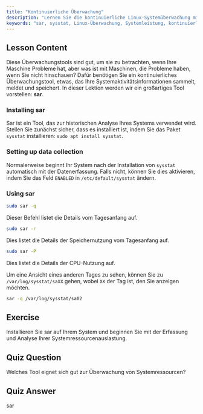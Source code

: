 ```yaml
---
title: "Kontinuierliche Überwachung"
description: "Lernen Sie die kontinuierliche Linux-Systemüberwachung mit sar. Verstehen Sie die Installation, Datenerfassung und wie Sie historische Ressourcennutzung zur Leistungsanalyse nutzen können. Legen Sie los!"
keywords: "sar, sysstat, Linux-Überwachung, Systemleistung, kontinuierliche Überwachung, Anfänger, Tutorial, Anleitung"
---
```


## Lesson Content

Diese Überwachungstools sind gut, um sie zu betrachten, wenn Ihre Maschine Probleme hat, aber was ist mit Maschinen, die Probleme haben, wenn Sie nicht hinschauen? Dafür benötigen Sie ein kontinuierliches Überwachungstool, etwas, das Ihre Systemaktivitätsinformationen sammelt, meldet und speichert. In dieser Lektion werden wir ein großartiges Tool vorstellen: **sar**.

### Installing sar

Sar ist ein Tool, das zur historischen Analyse Ihres Systems verwendet wird. Stellen Sie zunächst sicher, dass es installiert ist, indem Sie das Paket `sysstat` installieren: `sudo apt install sysstat`.

### Setting up data collection

Normalerweise beginnt Ihr System nach der Installation von `sysstat` automatisch mit der Datenerfassung. Falls nicht, können Sie dies aktivieren, indem Sie das Feld `ENABLED` in `/etc/default/sysstat` ändern.

### Using sar

```bash
sudo sar -q
```

Dieser Befehl listet die Details vom Tagesanfang auf.

```bash
sudo sar -r
```

Dies listet die Details der Speichernutzung vom Tagesanfang auf.

```bash
sudo sar -P
```

Dies listet die Details der CPU-Nutzung auf.

Um eine Ansicht eines anderen Tages zu sehen, können Sie zu `/var/log/sysstat/saXX` gehen, wobei `XX` der Tag ist, den Sie anzeigen möchten.

```bash
sar -q /var/log/sysstat/sa02
```

## Exercise

Installieren Sie sar auf Ihrem System und beginnen Sie mit der Erfassung und Analyse Ihrer Systemressourcenauslastung.

## Quiz Question

Welches Tool eignet sich gut zur Überwachung von Systemressourcen?

## Quiz Answer

sar
